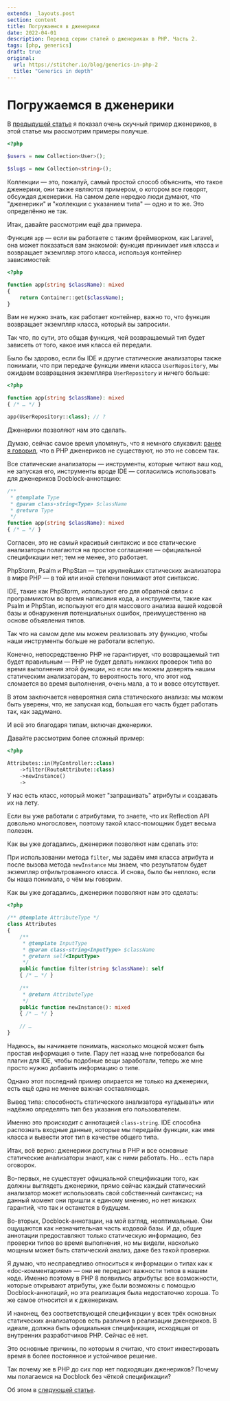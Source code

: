 ```yaml
---
extends: _layouts.post
section: content
title: Погружаемся в дженерики
date: 2022-04-01
description: Перевод серии статей о дженериках в PHP. Часть 2.
tags: [php, generics]
draft: true
original:
  url: https://stitcher.io/blog/generics-in-php-2
  title: "Generics in depth"
---
```


# Погружаемся в дженерики

В [предыдущей статье](/post/generics-in-php/) я показал очень скучный пример дженериков, в этой статье мы рассмотрим примеры получше.

```php
<?php

$users = new Collection<User>();

$slugs = new Collection<string>();
```

Коллекции — это, пожалуй, самый простой способ объяснить, что такое дженерики, они также являются примером, о котором все говорят, обсуждая дженерики.
На самом деле нередко люди думают, что "дженерики" и "коллекции с указанием типа" — одно и то же. Это определённо не так.

Итак, давайте рассмотрим ещё два примера.

Функция `app` — если вы работаете с таким фреймворком, как Laravel, она может показаться вам знакомой:
функция принимает имя класса и возвращает экземпляр этого класса, используя контейнер зависимостей:

```php
<?php

function app(string $className): mixed
{
    return Container::get($className);
}
```

Вам не нужно знать, как работает контейнер, важно то, что функция возвращает экземпляр класса, который вы запросили.

Так что, по сути, это общая функция, чей возвращаемый тип будет зависеть от того, какое имя класса ей передали.

Было бы здорово, если бы IDE и другие статические анализаторы также понимали, что при передаче функции имени класса `UserRepository`,
мы ожидаем возвращения экземпляра `UserRepository` и ничего больше:

```php
<?php

function app(string $className): mixed
{ /* … */ }

app(UserRepository::class); // ?
```

Дженерики позволяют нам это сделать.

Думаю, сейчас самое время упомянуть, что я немного слукавил: [ранее я говорил](/post/generics-in-php/), что в PHP дженериков не существуют, но это не совсем так.

Все статические анализаторы — инструменты, которые читают ваш код, не запуская его, инструменты вроде IDE — согласились использовать для дженериков Docblock-аннотацию:

```php
/**
 * @template Type
 * @param class-string<Type> $className
 * @return Type
 */
function app(string $className): mixed
{ /* … */ }
```

Согласен, это не самый красивый синтаксис и все статические анализаторы полагаются на простое соглашение — официальной спецификации нет;
тем не менее, это работает.

PhpStorm, Psalm и PhpStan — три крупнейших статических анализатора в мире PHP — в той или иной степени понимают этот синтаксис.

IDE, такие как PhpStorm, используют его для обратной связи с программистом во время написания кода, а инструменты, такие как Psalm и PhpStan,
используют его для массового анализа вашей кодовой базы и обнаружения потенциальных ошибок, преимущественно на основе объявления типов.

Так что на самом деле мы можем реализовать эту функцию, чтобы наши инструменты больше не работали вслепую.

Конечно, непосредственно PHP не гарантирует, что возвращаемый тип будет правильным — PHP не будет делать никаких проверок типа во время выполнения этой функции,
но если мы можем доверять нашим статическим анализаторам, то вероятность того, что этот код сломается во время выполнения, очень мала, а то и вовсе отсутствует.

В этом заключается невероятная сила статического анализа: мы можем быть уверены, что, не запуская код, большая его часть будет работать так, как задумано.

И всё это благодаря типам, включая дженерики.

Давайте рассмотрим более сложный пример:

```php
<?php

Attributes::in(MyController::class)
    ->filter(RouteAttribute::class)
    ->newInstance()
    ->
```

У нас есть класс, который может "запрашивать" атрибуты и создавать их на лету.

Если вы уже работали с атрибутами, то знаете, что их Reflection API довольно многословен, поэтому такой класс-помощник будет весьма полезен.

Как вы уже догадались, дженерики позволяют нам сделать это:

При использовании метода `filter`, мы задаём имя класса атрибута и после вызова метода `newInstance` мы знаем,
что результатом будет экземпляр отфильтрованного класса. И снова, было бы неплохо, если бы наша понимала, о чём мы говорим.

Как вы уже догадались, дженерики позволяют нам это сделать:

```php
<?php

/** @template AttributeType */
class Attributes
{
    /**
     * @template InputType
     * @param class-string<InputType> $className
     * @return self<InputType>
     */
    public function filter(string $className): self
    { /* … */ }
 
    /**
     * @return AttributeType 
     */   
    public function newInstance(): mixed
    { /* … */ }
    
    // …
}
```

Надеюсь, вы начинаете понимать, насколько мощной может быть простая информация о типе.
Пару лет назад мне потребовался бы плагин для IDE, чтобы подобные вещи заработали, теперь же мне просто нужно добавить информацию о типе.

Однако этот последний пример опирается не только на дженерики, есть ещё одна не менее важная составляющая.

Вывод типа: способность статического анализатора «угадывать» или надёжно определять тип без указания его пользователем.

Именно это происходит с аннотацией `class-string`. IDE способна распознать входные данные, которые мы передаём функции,
как имя класса и вывести этот тип в качестве общего типа.

Итак, всё верно: дженерики доступны в PHP и все основные статические анализаторы знают, как с ними работать. Но... есть пара оговорок.

Во-первых, не существует официальной спецификации того, как должны выглядеть дженерики, прямо сейчас каждый статический анализатор может использовать свой собственный синтаксис;
на данный момент они пришли к единому мнению, но нет никаких гарантий, что так и останется в будущем.

Во-вторых, Docblock-аннотации, на мой взгляд, неоптимальные. Они ощущаются как незначительная часть кодовой базы.
И да, общие аннотации предоставляют только статическую информацию, без проверки типов во время выполнения, но мы видели,
насколько мощным может быть статический анализ, даже без такой проверки.

Я думаю, что несправедливо относиться к информации о типах как к «doc-комментариям» — они не передают важности типов в нашем коде.
Именно поэтому в PHP 8 появились атрибуты: все возможности, которые открывают атрибуты, уже были возможны с помощью Docblock-аннотаций,
но эта реализация была недостаточно хороша. То же самое относится и к дженерикам.

И наконец, без соответствующей спецификации у всех трёх основных статических анализаторов есть различия в реализации дженериков.
В идеале, должна быть официальная спецификация, исходящая от внутренних разработчиков PHP. Сейчас её нет.

Это основные причины, по которым я считаю, что стоит инвестировать время в более постоянное и устойчивое решение.

Так почему же в PHP до сих пор нет подходящих дженериков? Почему мы полагаемся на Docblock без чёткой спецификации?

Об этом в [следующей статье](/post/generics-why-we-cant-have-them/).